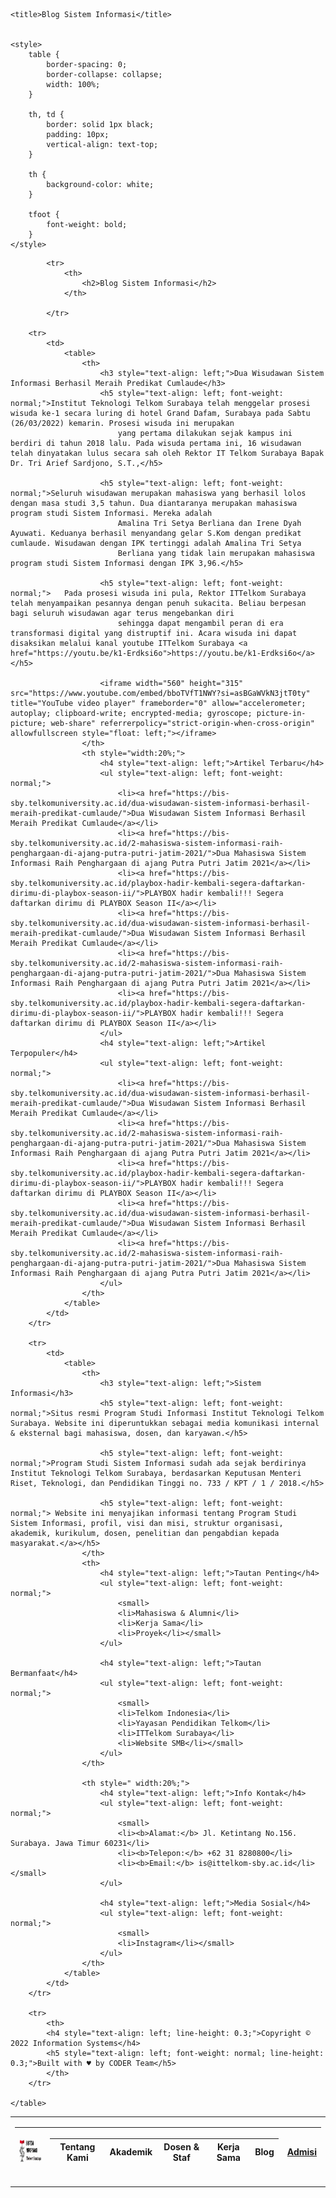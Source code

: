 <!DOCTYPE html>
<html>

<head>
    <meta charset="UTF-8">
    <meta http-equiv="X-UA-Compatible" content="IE=edge">
    <meta name="viewport" content="width=device-width, initial-scale=1.0">
    <meta name="author" content="Yustika Nur">
    <meta name="keyword" content="Tugas">
    <meta name="description" content=" Modul 2">
    <meta name="robots" content="index, follow">
    
    <title>Blog Sistem Informasi</title>

     
    <style>
        table {
            border-spacing: 0;
            border-collapse: collapse;
            width: 100%;
        }

        th, td {
            border: solid 1px black;
            padding: 10px;
            vertical-align: text-top;
        }

        th {
            background-color: white;
        }

        tfoot {
            font-weight: bold;
        }
    </style>
</head>

<body>
    <table>
        <td>
            <table>
        <thead>
            <tr>
                <th width="10%" style="text-align:center; vertical-align:middle">
                    <img src="LOGO ITTS.jpeg" alt = "LOGO ITTS" width="100" height="40"/>
                </th>
                <th><table>
                    <thead>
                        <tr>
                            <th>Tentang Kami</th>
                            <th>Akademik</th>
                            <th>Dosen & Staf</th>
                            <th>Kerja Sama</th>
                            <th>Blog</th>
                        </tr>
                    </thead>  
                </table></th>
                <th><a a href="https://smb.telkomuniversity.ac.id/surabaya/">Admisi</a></th>
            </tr>
        </thead>
            </table>
        </td>

            <tr>
                <th>
                    <h2>Blog Sistem Informasi</h2>
                </th>
                
            </tr>

        <tr>
            <td>
                <table>
                    <th>
                        <h3 style="text-align: left;">Dua Wisudawan Sistem Informasi Berhasil Meraih Predikat Cumlaude</h3>
                        <h5 style="text-align: left; font-weight: normal;">Institut Teknologi Telkom Surabaya telah menggelar prosesi wisuda ke-1 secara luring di hotel Grand Dafam, Surabaya pada Sabtu (26/03/2022) kemarin. Prosesi wisuda ini merupakan
                            yang pertama dilakukan sejak kampus ini berdiri di tahun 2018 lalu. Pada wisuda pertama ini, 16 wisudawan telah dinyatakan lulus secara sah oleh Rektor IT Telkom Surabaya Bapak Dr. Tri Arief Sardjono, S.T.,</h5>

                        <h5 style="text-align: left; font-weight: normal;">Seluruh wisudawan merupakan mahasiswa yang berhasil lolos dengan masa studi 3,5 tahun. Dua diantaranya merupakan mahasiswa program studi Sistem Informasi. Mereka adalah 
                            Amalina Tri Setya Berliana dan Irene Dyah Ayuwati. Keduanya berhasil menyandang gelar S.Kom dengan predikat cumlaude. Wisudawan dengan IPK tertinggi adalah Amalina Tri Setya
                            Berliana yang tidak lain merupakan mahasiswa program studi Sistem Informasi dengan IPK 3,96.</h5>

                        <h5 style="text-align: left; font-weight: normal;">   Pada prosesi wisuda ini pula, Rektor ITTelkom Surabaya telah menyampaikan pesannya dengan penuh sukacita. Beliau berpesan bagi seluruh wisudawan agar terus mengebankan diri
                            sehingga dapat mengambil peran di era transformasi digital yang distruptif ini. Acara wisuda ini dapat disaksikan melalui kanal youtube ITTelkom Surabaya <a href="https://youtu.be/k1-Erdksi6o">https://youtu.be/k1-Erdksi6o</a></h5>
                        
                        <iframe width="560" height="315" src="https://www.youtube.com/embed/bboTVfT1NWY?si=asBGaWVkN3jtT0ty" title="YouTube video player" frameborder="0" allow="accelerometer; autoplay; clipboard-write; encrypted-media; gyroscope; picture-in-picture; web-share" referrerpolicy="strict-origin-when-cross-origin" allowfullscreen style="float: left;"></iframe>
                    </th>
                    <th style="width:20%;">
                        <h4 style="text-align: left;">Artikel Terbaru</h4>
                        <ul style="text-align: left; font-weight: normal;">
                            <li><a href="https://bis-sby.telkomuniversity.ac.id/dua-wisudawan-sistem-informasi-berhasil-meraih-predikat-cumlaude/">Dua Wisudawan Sistem Informasi Berhasil Meraih Predikat Cumlaude</a></li>
                            <li><a href="https://bis-sby.telkomuniversity.ac.id/2-mahasiswa-sistem-informasi-raih-penghargaan-di-ajang-putra-putri-jatim-2021/">Dua Mahasiswa Sistem Informasi Raih Penghargaan di ajang Putra Putri Jatim 2021</a></li>
                            <li><a href="https://bis-sby.telkomuniversity.ac.id/playbox-hadir-kembali-segera-daftarkan-dirimu-di-playbox-season-ii/">PLAYBOX hadir kembali!!! Segera daftarkan dirimu di PLAYBOX Season II</a></li>
                            <li><a href="https://bis-sby.telkomuniversity.ac.id/dua-wisudawan-sistem-informasi-berhasil-meraih-predikat-cumlaude/">Dua Wisudawan Sistem Informasi Berhasil Meraih Predikat Cumlaude</a></li>
                            <li><a href="https://bis-sby.telkomuniversity.ac.id/2-mahasiswa-sistem-informasi-raih-penghargaan-di-ajang-putra-putri-jatim-2021/">Dua Mahasiswa Sistem Informasi Raih Penghargaan di ajang Putra Putri Jatim 2021</a></li>
                            <li><a href="https://bis-sby.telkomuniversity.ac.id/playbox-hadir-kembali-segera-daftarkan-dirimu-di-playbox-season-ii/">PLAYBOX hadir kembali!!! Segera daftarkan dirimu di PLAYBOX Season II</a></li>            
                        </ul>
                        <h4 style="text-align: left;">Artikel Terpopuler</h4>
                        <ul style="text-align: left; font-weight: normal;">
                            <li><a href="https://bis-sby.telkomuniversity.ac.id/dua-wisudawan-sistem-informasi-berhasil-meraih-predikat-cumlaude/">Dua Wisudawan Sistem Informasi Berhasil Meraih Predikat Cumlaude</a></li>
                            <li><a href="https://bis-sby.telkomuniversity.ac.id/2-mahasiswa-sistem-informasi-raih-penghargaan-di-ajang-putra-putri-jatim-2021/">Dua Mahasiswa Sistem Informasi Raih Penghargaan di ajang Putra Putri Jatim 2021</a></li>
                            <li><a href="https://bis-sby.telkomuniversity.ac.id/playbox-hadir-kembali-segera-daftarkan-dirimu-di-playbox-season-ii/">PLAYBOX hadir kembali!!! Segera daftarkan dirimu di PLAYBOX Season II</a></li>
                            <li><a href="https://bis-sby.telkomuniversity.ac.id/dua-wisudawan-sistem-informasi-berhasil-meraih-predikat-cumlaude/">Dua Wisudawan Sistem Informasi Berhasil Meraih Predikat Cumlaude</a></li>
                            <li><a href="https://bis-sby.telkomuniversity.ac.id/2-mahasiswa-sistem-informasi-raih-penghargaan-di-ajang-putra-putri-jatim-2021/">Dua Mahasiswa Sistem Informasi Raih Penghargaan di ajang Putra Putri Jatim 2021</a></li>            
                        </ul>
                    </th>
                </table>
            </td>  
        </tr>  
        
        <tr>
            <td>
                <table>
                    <th>
                        <h3 style="text-align: left;">Sistem Informasi</h3>
                        <h5 style="text-align: left; font-weight: normal;">Situs resmi Program Studi Informasi Institut Teknologi Telkom Surabaya. Website ini diperuntukkan sebagai media komunikasi internal & eksternal bagi mahasiswa, dosen, dan karyawan.</h5>

                        <h5 style="text-align: left; font-weight: normal;">Program Studi Sistem Informasi sudah ada sejak berdirinya Institut Teknologi Telkom Surabaya, berdasarkan Keputusan Menteri Riset, Teknologi, dan Pendidikan Tinggi no. 733 / KPT / 1 / 2018.</h5>

                        <h5 style="text-align: left; font-weight: normal;"> Website ini menyajikan informasi tentang Program Studi Sistem Informasi, profil, visi dan misi, struktur organisasi, akademik, kurikulum, dosen, penelitian dan pengabdian kepada masyarakat.</a></h5>
                    </th>
                    <th>
                        <h4 style="text-align: left;">Tautan Penting</h4>           
                        <ul style="text-align: left; font-weight: normal;">
                            <small>
                            <li>Mahasiswa & Alumni</li>
                            <li>Kerja Sama</li>
                            <li>Proyek</li></small>
                        </ul>

                        <h4 style="text-align: left;">Tautan Bermanfaat</h4>           
                        <ul style="text-align: left; font-weight: normal;">
                            <small>
                            <li>Telkom Indonesia</li>
                            <li>Yayasan Pendidikan Telkom</li>
                            <li>ITTelkom Surabaya</li>
                            <li>Website SMB</li></small>
                        </ul>
                    </th>

                    <th style=" width:20%;">
                        <h4 style="text-align: left;">Info Kontak</h4>           
                        <ul style="text-align: left; font-weight: normal;">
                            <small>
                            <li><b>Alamat:</b> Jl. Ketintang No.156. Surabaya. Jawa Timur 60231</li>
                            <li><b>Telepon:</b> +62 31 8280800</li>
                            <li><b>Email:</b> is@ittelkom-sby.ac.id</li></small>
                        </ul>

                        <h4 style="text-align: left;">Media Sosial</h4>           
                        <ul style="text-align: left; font-weight: normal;">
                            <small>
                            <li>Instagram</li></small>
                        </ul>
                    </th>
                </table>
            </td>  
        </tr>

        <tr>
            <th>
            <h4 style="text-align: left; line-height: 0.3;">Copyright © 2022 Information Systems</h4>
            <h5 style="text-align: left; font-weight: normal; line-height: 0.3;">Built with ♥ by CODER Team</h5>
            </th>
        </tr>
        
    </table>

</body>
</html>
